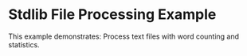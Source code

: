 # Stdlib File Processing Example

This example demonstrates: Process text files with word counting and statistics.
